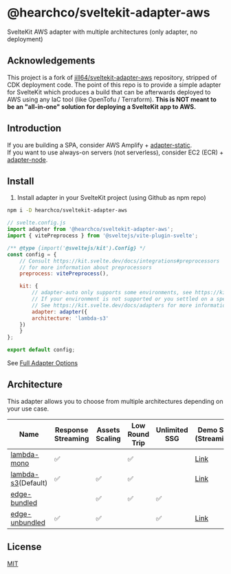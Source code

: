 <!----- BEGIN GHOST DOCS HEADER ----->

# @hearchco/sveltekit-adapter-aws

SvelteKit AWS adapter with multiple architectures (only adapter, no deployment)

<!----- END GHOST DOCS HEADER ----->

## Acknowledgements

This project is a fork of [jill64/sveltekit-adapter-aws](https://github.com/jill64/sveltekit-adapter-aws) repository, stripped of CDK deployment code. The point of this repo is to provide a simple adapter for SvelteKit which produces a build that can be afterwards deployed to AWS using any IaC tool (like OpenTofu / Terraform). **This is NOT meant to be an "all-in-one" solution for deploying a SvelteKit app to AWS.**

## Introduction

If you are building a SPA, consider AWS Amplify + [adapter-static](https://kit.svelte.dev/docs/single-page-apps).  
If you want to use always-on servers (not serverless), consider EC2 (ECR) + [adapter-node](https://kit.svelte.dev/docs/adapter-node).

## Install

1. Install adapter in your SvelteKit project (using Github as npm repo)

```sh
npm i -D hearchco/sveltekit-adapter-aws
```

```js
// svelte.config.js
import adapter from '@hearchco/sveltekit-adapter-aws';
import { vitePreprocess } from '@sveltejs/vite-plugin-svelte';

/** @type {import('@sveltejs/kit').Config} */
const config = {
	// Consult https://kit.svelte.dev/docs/integrations#preprocessors
	// for more information about preprocessors
	preprocess: vitePreprocess(),

	kit: {
		// adapter-auto only supports some environments, see https://kit.svelte.dev/docs/adapter-auto for a list.
		// If your environment is not supported or you settled on a specific environment, switch out the adapter.
		// See https://kit.svelte.dev/docs/adapters for more information about adapters.
		adapter: adapter({
		architecture: 'lambda-s3'
    })
	}
};

export default config;
```

See [Full Adapter Options](./packages/adapter/src/types/AdapterOptions.ts)

## Architecture

This adapter allows you to choose from multiple architectures depending on your use case.

| Name                                              | Response Streaming | Assets Scaling | Low Round Trip | Unlimited SSG | Demo Site (Streaming)                          | Demo Site (Bufffered)                                   |
| ------------------------------------------------- | ------------------ | -------------- | -------------- | ------------- | ---------------------------------------------- | ------------------------------------------------------- |
| [lambda-mono](./docs/lambda-mono/README.md)       | ✅                 |                | ✅             |               | [Link](https://lambda-mono.adapter-aws.com)    | [Link](https://buffered.lambda-mono.adapter-aws.com)    |
| [lambda-s3](./docs/lambda-s3/README.md)(Default)  | ✅                 | ✅             | ✅             |               | [Link](https://lambda-s3.adapter-aws.com)      | [Link](https://buffered.lambda-s3.adapter-aws.com)      |
| [edge-bundled](./docs/edge-bundled/README.md)     |                    | ✅             | ✅             | ✅            |                                                | [Link](https://edge-bundled.adapter-aws.com)            |
| [edge-unbundled](./docs/edge-unbundled/README.md) | ✅                 | ✅             |                | ✅            | [Link](https://edge-unbundled.adapter-aws.com) | [Link](https://buffered.edge-unbundled.adapter-aws.com) |

<!----- BEGIN GHOST DOCS FOOTER ----->

## License

[MIT](LICENSE)

<!----- END GHOST DOCS FOOTER ----->
